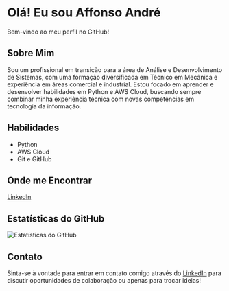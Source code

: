 # Olá! Eu sou Affonso André

Bem-vindo ao meu perfil no GitHub!

## Sobre Mim

Sou um profissional em transição para a área de Análise e Desenvolvimento de Sistemas, com uma formação diversificada em Técnico em Mecânica e experiência em áreas comercial e industrial. Estou focado em aprender e desenvolver habilidades em Python e AWS Cloud, buscando sempre combinar minha experiência técnica com novas competências em tecnologia da informação.

## Habilidades

- Python
- AWS Cloud
- Git e GitHub

## Onde me Encontrar

[LinkedIn](https://www.linkedin.com/in/affonsodata)

## Estatísticas do GitHub

![Estatísticas do GitHub](https://github-readme-stats.vercel.app/api?username=Affonsodata&show_icons=true&theme=radical)


## Contato

Sinta-se à vontade para entrar em contato comigo através do [LinkedIn](https://www.linkedin.com/in/affonsodata) para discutir oportunidades de colaboração ou apenas para trocar ideias!
